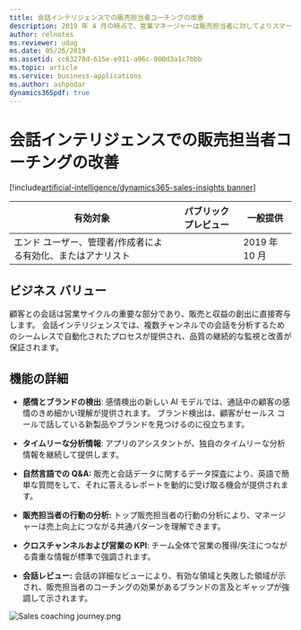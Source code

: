 ```yaml
---
title: 会話インテリジェンスでの販売担当者コーチングの改善
description: 2019 年 4 月の時点で、営業マネージャーは販売担当者に対してよりスマートなコーチングを提供することができるようになっています。 今後は、会話インテリジェンス機能を販売担当者にも提供します。 また、新しいモデルの追加、NLP ベースのデータ探索の導入、より深い分析情報の提供を行い、それらでの販売データと会話データの統合によって、スマート コーチングも改善します。
author: relnotes
ms.reviewer: udag
ms.date: 05/26/2019
ms.assetid: cc63278d-615e-e911-a96c-000d3a1c7bbb
ms.topic: article
ms.service: business-applications
ms.author: ashpodar
dynamics365pdf: true
---
```

# <a name="improve-seller-coaching-with-conversation-intelligence"></a>会話インテリジェンスでの販売担当者コーチングの改善
[!include[artificial-intelligence/dynamics365-sales-insights banner](../includes/artificial-intelligence/dynamics365-sales-insights.md)]

| 有効対象    |  パブリック プレビュー | 一般提供 | 
| ---------- | ---------- |---------- |
|エンド ユーザー、管理者/作成者による有効化、またはアナリスト|| 2019 年 10 月|


## <a name="business-value"></a>ビジネス バリュー
<!-- bv start -->
顧客との会話は営業サイクルの重要な部分であり、販売と収益の創出に直接寄与します。 会話インテリジェンスでは、複数チャンネルでの会話を分析するためのシームレスで自動化されたプロセスが提供され、品質の継続的な監視と改善が保証されます。
<!-- bv end -->



## <a name="feature-details"></a>機能の詳細
<!--feature detail start -->
- **感情とブランドの検出**: 感情検出の新しい AI モデルでは、通話中の顧客の感情のきめ細かい理解が提供されます。 ブランド検出は、顧客がセールス コールで話している新製品やブランドを見つけるのに役立ちます。

- **タイムリーな分析情報**: アプリのアシスタントが、独自のタイムリーな分析情報を継続して提供します。  

- **自然言語での Q&A:** 販売と会話データに関するデータ探査により、英語で簡単な質問をして、それに答えるレポートを動的に受け取る機会が提供されます。 

- **販売担当者の行動の分析:** トップ販売担当者の行動の分析により、マネージャーは売上向上につながる共通パターンを理解できます。 

- **クロスチャンネルおよび営業の KPI**: チーム全体で営業の獲得/失注につながる貴重な情報が標準で強調されます。
 
- **会話レビュー:** 会話の詳細なビューにより、有効な領域と失敗した領域が示され、販売担当者のコーチングの効果があるブランドの言及とギャップが強調して示されます。 

![Sales coaching journey.png](media/releasenotes0ct19.png "Sales coaching journey.png")
<!--feature detail end -->










